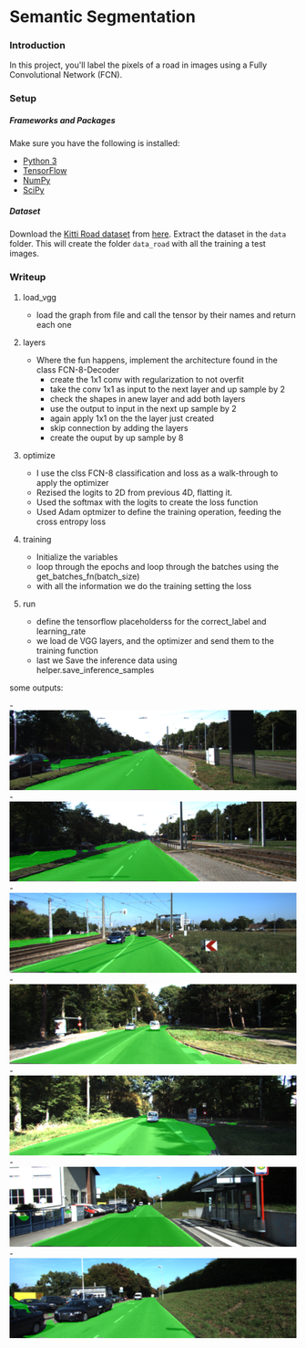 # Semantic Segmentation
### Introduction
In this project, you'll label the pixels of a road in images using a Fully Convolutional Network (FCN).

### Setup
##### Frameworks and Packages
Make sure you have the following is installed:
 - [Python 3](https://www.python.org/)
 - [TensorFlow](https://www.tensorflow.org/)
 - [NumPy](http://www.numpy.org/)
 - [SciPy](https://www.scipy.org/)
##### Dataset
Download the [Kitti Road dataset](http://www.cvlibs.net/datasets/kitti/eval_road.php) from [here](http://www.cvlibs.net/download.php?file=data_road.zip).  Extract the dataset in the `data` folder.  This will create the folder `data_road` with all the training a test images.

### Writeup

1. load_vgg
	- load the graph from file and call the tensor by their names and return each one

2. layers
	- Where the fun happens, implement the architecture found in the class FCN-8-Decoder
		- create the 1x1 conv with regularization to not overfit
		- take the conv 1x1 as input to the next layer and up sample by 2
		- check the shapes in anew layer and add both layers
		- use the output to input in the next up sample by 2
		- again apply 1x1 on the the layer just created
		- skip connection by adding the layers
		- create the ouput by up sample by 8

3. optimize
	- I use the clss FCN-8 classification and loss as a walk-through to apply the optimizer
	- Rezised the logits to 2D from previous 4D, flatting it.
	- Used the softmax with the logits to create the loss function
	- Used Adam optmizer to define the training operation, feeding the cross entropy loss

4. training
    - Initialize the variables
    - loop through the epochs and loop through the batches using the get_batches_fn(batch_size)
    - with all the information we do the training setting the loss

5. run
    - define the tensorflow placeholderss for the correct_label and learning_rate
    - we load de VGG layers, and the optimizer and send them to the training function
    - last we Save the inference data using helper.save_inference_samples

some outputs:

-![img](um_000000.png)
-![img](um_000001.png)
-![img](um_000003.png)
-![img](um_000007.png)
-![img](um_000009.png)
-![img](um_000013.png)
-![img](um_000015.png)

